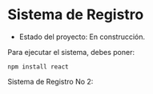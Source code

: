 <h1>Sistema de Registro</h1>

- Estado del proyecto: En construcción.

Para ejecutar el sistema, debes poner:

````npm install react````

Sistema de Registro No 2:
